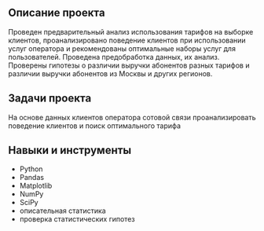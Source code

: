 ## Описание проекта 
Проведен предварительный анализ использования тарифов на выборке клиентов,
проанализировано поведение клиентов при использовании услуг оператора и
рекомендованы оптимальные наборы услуг для пользователей. Проведена предобработка
данных, их анализ. Проверены гипотезы о различии выручки абонентов разных тарифов и
различии выручки абонентов из Москвы и других регионов.
## Задачи проекта
На основе данных клиентов оператора сотовой связи проанализировать поведение клиентов и поиск оптимального тарифа
## Навыки и инструменты 
* Python
* Pandas
* Matplotlib
* NumPy
* SciPy
* описательная статистика
* проверка статистических гипотез
